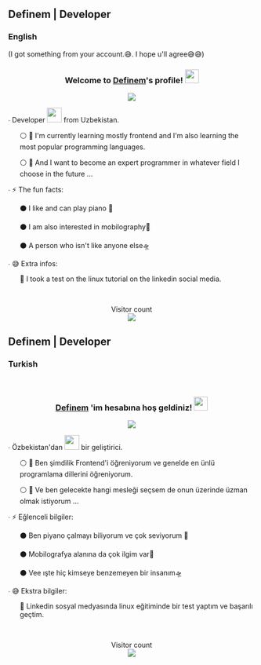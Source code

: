 ## Definem | Developer 

<h3>English</h3>

(I got something from your account.😅. I hope u'll agree😅😅)
</br>
<h3 align="center">
  Welcome to <b><a href="https://definem.vercel.app/">Definem</a></b>'s profile!
  <img src="https://media.giphy.com/media/hvRJCLFzcasrR4ia7z/giphy.gif" width="28">
</h3>

<!-- Typing SVG by DenverCoder1 - https://github.com/DenverCoder1/readme-typing-svg -->
<p align="center">
  <a href="https://github.com/DenverCoder1/readme-typing-svg">
    <img src="https://readme-typing-svg.herokuapp.com/?lines=I'm%20a%20Good%20developer;Seeking-knowledge;The%20most%20popular;%20Programming%20languages&center=true&width=440&height=45&color=f75c7e&vCenter=true&size=22"></a>
</p>
  
<!-- <p align="center">
  <a href="https://github.com/definem?tab=repositories&sort=stargazers">
    <img alt="total stars" title="Total stars on GitHub" src="https://custom-icon-badges.herokuapp.com/badge/dynamic/json?logo=star&color=pink&labelColor=deeppink&border-radius:10px&label=Stars&style=for-the-badge&query=%24.stars&url=https://api.github-star-counter.workers.dev/user/definem"/></a>
  <a href="https://github.com/definem?tab=followers">
    <img alt="followers" title="Follow me on Github" src="https://custom-icon-badges.herokuapp.com/github/followers/definem?color=aqua&labelColor=deepskyblue&style=for-the-badge&logo=person-add&label=Followers&logoColor=white"/></a>
</p> -->
  
  
<p align="center">
 
  <p>∙ Developer <img src="https://media.giphy.com/media/WUlplcMpOCEmTGBtBW/giphy.gif" width="30"> from Uzbekistan.</p>
  <ul>
      ⚪ 🍁 I'm currently learning mostly frontend and I'm also learning the most popular programming languages.
  </ul>
  <ul>
      ⚪ 🏅 And I want to become an expert programmer in whatever field I choose in the future ...
  </ul>
      <p>∙ ⚡️ The fun facts: </p>
  <ul>
      ⚫ I like and can play piano 🎹
  </ul>
  <ul>
      ⚫ I am also interested in mobilography🎥
  </ul>
  <ul>
      ⚫ A person who isn't like anyone else🛸
  </ul>
       <p>∙ 😅 Extra infos: </p>
  <ul>
      🎊 I took a test on the linux tutorial on the linkedin social media.
  </ul>

</p>

</br>

<p align="center"> 
  Visitor count<br>
  <img src="https://profile-counter.glitch.me/definem/count.svg"/>
</p>

## Definem | Developer 

<h3>Turkish</h3>

</br>
<h3 align="center">
  <a href="https://definem.vercel.app/">Definem</a> <b>'im hesabına</b> hoş geldiniz!
  <img src="https://media.giphy.com/media/hvRJCLFzcasrR4ia7z/giphy.gif" width="28">
</h3>

<!-- Typing SVG by DenverCoder1 - https://github.com/DenverCoder1/readme-typing-svg -->
<p align="center">
  <a href="https://github.com/DenverCoder1/readme-typing-svg">
    <img src="https://readme-typing-svg.herokuapp.com/?lines=İyi%20bir%20geliştiriciyim;En%20ünlü%20ve%20popüler;%20Programlama%20dillerinin;%20öğrencisiyim&center=true&width=440&height=45&color=f75c7e&vCenter=true&size=22"></a>
</p>
  
<!-- <p align="center">
  <a href="https://github.com/definem?tab=repositories&sort=stargazers">
    <img alt="total stars" title="Total stars on GitHub" src="https://custom-icon-badges.herokuapp.com/badge/dynamic/json?logo=star&color=pink&labelColor=deeppink&border-radius:10px&label=Stars&style=for-the-badge&query=%24.stars&url=https://api.github-star-counter.workers.dev/user/definem"/></a>
  <a href="https://github.com/definem?tab=followers">
    <img alt="followers" title="Follow me on Github" src="https://custom-icon-badges.herokuapp.com/github/followers/definem?color=aqua&labelColor=deepskyblue&style=for-the-badge&logo=person-add&label=Followers&logoColor=white"/></a>
</p> -->
  
  
<p align="center">
 
  <p>∙ Özbekistan'dan <img src="https://media.giphy.com/media/WUlplcMpOCEmTGBtBW/giphy.gif" width="30"> bir geliştirici.</p>
  <ul>
      ⚪ 🍁 Ben şimdilik Frontend'i öğreniyorum ve genelde en ünlü programlama dillerini öğreniyorum.
  </ul>
  <ul>
      ⚪ 🏅 Ve ben gelecekte hangi mesleği seçsem de onun üzerinde üzman olmak istiyorum ...
  </ul>
      <p>∙ ⚡️ Eğlenceli bilgiler: </p>
  <ul>
      ⚫ Ben piyano çalmayı biliyorum ve çok seviyorum 🎹
  </ul>
  <ul>
      ⚫ Mobilografya alanına da çok ilgim var🎥
  </ul>
  <ul>
      ⚫ Vee ışte hiç kimseye benzemeyen bir insanım🛸
  </ul>
       <p>∙ 😅 Ekstra bilgiler: </p>
  <ul>
      🎊 Linkedin sosyal medyasında linux eğitiminde bir test yaptım ve başarılı geçtim.
  </ul>

</p>

</br>

<p align="center"> 
  Visitor count<br>
  <img src="https://profile-counter.glitch.me/definem/count.svg"/>
</p>
